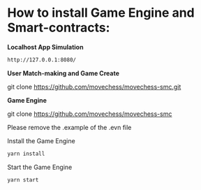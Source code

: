 # How to install Game Engine and Smart-contracts: 

**Localhost App Simulation**
```bash
http://127.0.0.1:8080/
```

**User Match-making and Game Create**

git clone https://github.com/movechess/movechess-smc.git


**Game Engine**

git clone https://github.com/movechess/movechess-smc

Please remove the .example of the .evn file

Install the Game Engine
  ```bash
yarn install
```

Start the Game Engine
```
yarn start
```
